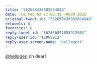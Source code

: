```yaml
---
title: "562658436882894848"
date: Tue Feb 03 17:06:39 +0000 2015
original-tweet-id: "562658436882894848"
retweets: 0
favorites: 0
reply-tweet-id: "562656091855912963"
reply-user-id: "12069912"
reply-user-screen-name: "hellogeri"
---
```

<a href="https://twitter.com/hellogeri">@hellogeri</a> oh dear!

